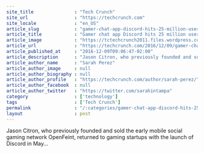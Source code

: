 ```yaml
---
site_title               : "Tech Crunch"
site_url                 : "https://techcrunch.com"
site_locale              : "en_US"
article_slug             : "gamer-chat-app-discord-hits-25-million-users-can-now-be-used-in-developers-own-games"
article_title            : "Gamer chat app Discord hits 25 million users, can now be used in developers’ own games"
article_image            : "https://tctechcrunch2011.files.wordpress.com/2016/12/og_gamebridge.png?w=764&h=400&crop=1"
article_url              : "https://techcrunch.com/2016/12/09/gamer-chat-app-discord-hits-25-million-users-can-now-be-used-in-developers-own-games/"
article_published_at     : "2016-12-09T09:06:47-02:00"
article_description      : "Jason Citron, who previously founded and sold the early mobile social gaming network OpenFeint, returned to gaming startups with the launch of Discord in May..."
article_author_name      : "Sarah Perez"
article_author_image     : null
article_author_biography : null
article_author_profile   : "https://techcrunch.com/author/sarah-perez/"
article_author_facebook  : null
article_author_twitter   : "https://twitter.com/sarahintampa"
category                 : ['technology']
tags                     : ['Tech Crunch']
permalink                : "/:categories/gamer-chat-app-discord-hits-25-million-users-can-now-be-used-in-developers-own-games/"
layout                   : post
---
```


Jason Citron, who previously founded and sold the early mobile social gaming network OpenFeint, returned to gaming startups with the launch of Discord in May...
